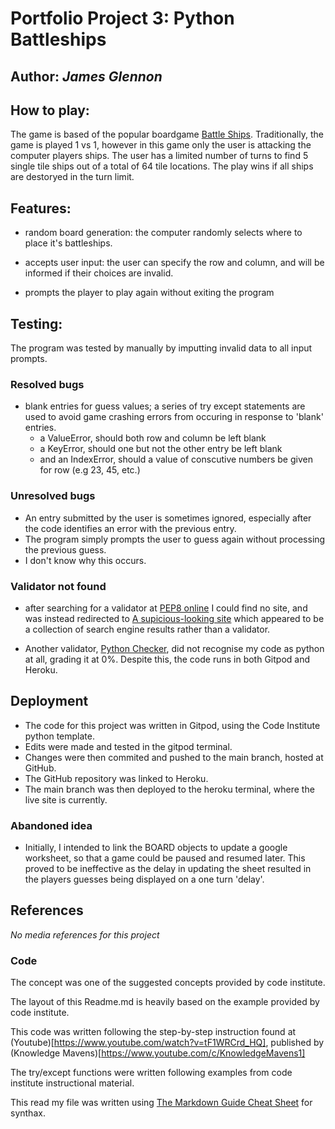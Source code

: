 # Portfolio Project 3: Python Battleships
Author: *James Glennon*
---
## How to play:
The game is based of the popular boardgame [Battle Ships](https://en.wikipedia.org/wiki/Battleship_(game)).
Traditionally, the game is played 1 vs 1, however in this game only the user is attacking the computer players ships.
The user has a limited number of turns to find 5 single tile ships out of a total of 64 tile locations.
The play wins if all ships are destoryed in the turn limit.

## Features:

- random board generation:
    the computer randomly selects where to place it's battleships.

- accepts user input: the user can specify the row and column, and will be informed if their choices are invalid.

- prompts the player to play again without exiting the program

## Testing:

The program was tested by manually by imputting invalid data to all input prompts.

### Resolved bugs

- blank entries for guess values;
a series of try except statements are used to avoid game crashing errors from occuring in response to 'blank' entries.
    - a ValueError, should both row and column be left blank
    - a KeyError, should one but not the other entry be left blank
    - and an IndexError, should a value of conscutive numbers be given for row (e.g 23, 45, etc.)

### Unresolved bugs

- An entry submitted by the user is sometimes ignored, especially after the code identifies an error with the previous entry.
- The program simply prompts the user to guess again without processing the previous guess.
- I don't know why this occurs.

### Validator not found

- after searching for a validator at [PEP8 online](https://pep8online.com/) I could find no site,
and was instead redirected to [A supicious-looking site](http://ww7.pep8online.com/) which appeared to be a collection of search engine results rather than a validator.

- Another validator, [Python Checker](https://www.pythonchecker.com/), did not recognise my code as python at all, grading it at 0%. Despite this, the code runs in both Gitpod and Heroku.

## Deployment

- The code for this project was written in Gitpod, using the Code Institute python template.
- Edits were made and tested in the gitpod terminal.
- Changes were then commited and pushed to the main branch, hosted at GitHub.
- The GitHub repository was linked to Heroku.
- The main branch was then deployed to the heroku terminal, where the live site is currently.

### Abandoned idea

- Initially, I intended to link the BOARD objects to update a google worksheet, so that a game could be paused and resumed later. This proved to be ineffective as the delay in updating the sheet resulted in the players guesses being displayed on a one turn 'delay'.

## References
*No media references for this project*

### Code

The concept was one of the suggested concepts provided by code institute.

The layout of this Readme.md is heavily based on the example provided by code institute.

This code was written following the step-by-step instruction found at (Youtube)[https://www.youtube.com/watch?v=tF1WRCrd_HQ],
published by (Knowledge Mavens)[https://www.youtube.com/c/KnowledgeMavens1]

The try/except functions were written following examples from code institute instructional material.

This read my file was written using [The Markdown Guide Cheat Sheet](https://www.markdownguide.org/cheat-sheet/) for synthax.